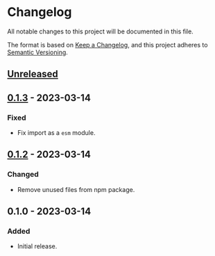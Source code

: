 # Changelog

All notable changes to this project will be documented in this file.

The format is based on [Keep a Changelog](https://keepachangelog.com/en/1.0.0/),
and this project adheres to [Semantic Versioning](https://semver.org/spec/v2.0.0.html).

## [Unreleased]

## [0.1.3] - 2023-03-14

### Fixed

- Fix import as a `esm` module.

## [0.1.2] - 2023-03-14

### Changed

- Remove unused files from npm package.

## 0.1.0 - 2023-03-14

### Added

- Initial release.

[unreleased]: https://github.com/flxbe/xdatenfelder-xml/compare/v0.1.3...HEAD
[0.1.3]: https://github.com/flxbe/xdatenfelder-xml/compare/v0.1.2...v0.1.3
[0.1.2]: https://github.com/flxbe/xdatenfelder-xml/compare/v0.1.0...v0.1.2
